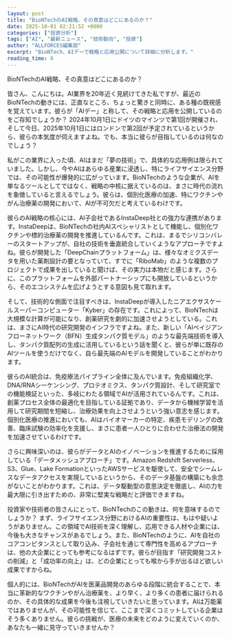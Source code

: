 ```yaml
---
layout: post
title: "BioNTechのAI戦略、その真意はどこにあるのか？"
date: 2025-10-01 02:21:52 +0000
categories: ["投資分析"]
tags: ["AI", "最新ニュース", "技術動向", "投資"]
author: "ALLFORCES編集部"
excerpt: "BioNTech、AIデーで戦略と応用公開について詳細に分析します。"
reading_time: 8
---
```


BioNTechのAI戦略、その真意はどこにあるのか？

皆さん、こんにちは。AI業界を20年近く見続けてきた私ですが、最近のBioNTechの動きには、正直なところ、ちょっと驚きと同時に、ある種の既視感を覚えています。彼らが「AIデー」と称して、その戦略と応用を公開しているのをご存知でしょうか？ 2024年10月1日にドイツのマインツで第1回が開催され、そして今日、2025年10月1日にはロンドンで第2回が予定されているというから、彼らの本気度が伺えますよね。でも、本当に彼らが目指しているのは何なのでしょう？

私がこの業界に入った頃、AIはまだ「夢の技術」で、具体的な応用例は限られていました。しかし、今やAIはあらゆる産業に浸透し、特にライフサイエンス分野では、その可能性が爆発的に広がっています。BioNTechのような企業が、AIを単なるツールとしてではなく、戦略の中核に据えているのは、まさに時代の流れを象徴していると言えるでしょう。彼らは、個別化医療の加速、特にワクチンやがん治療薬の開発において、AIが不可欠だと考えているわけです。

彼らのAI戦略の核心には、AI子会社であるInstaDeep社との強力な連携があります。InstaDeepは、BioNTechの社内AIスペシャリストとして機能し、個別化ワクチンや標的治療薬の開発を推進しているんです。これは、まるでシリコンバレーのスタートアップが、自社の技術を垂直統合していくようなアプローチですよね。彼らが開発した「DeepChainプラットフォーム」は、様々なオミクスデータを用いた薬剤設計の要となっていて、すでに「RiboMab」のような複数のプロジェクトで成果を出していると聞けば、その実力は本物だと感じます。さらに、このプラットフォームを外部パートナーシップにも開放しているというから、そのエコシステムを広げようとする意図も見て取れます。

そして、技術的な側面で注目すべきは、InstaDeepが導入したニアエクサスケールスーパーコンピューター「Kyber」の存在です。これによって、BioNTechは大規模な計算が可能になり、創薬研究を劇的に加速させようとしている。これは、まさにAI時代の研究開発のインフラですよね。また、新しい「AIベイジアンフローネットワーク（BFN）生成タンパク質モデル」のような最先端技術を導入し、タンパク質配列の生成に活用しているという話を聞くと、彼らが単に既存のAIツールを使うだけでなく、自ら最先端のAIモデルを開発していることがわかります。

彼らのAI統合は、免疫療法パイプライン全体に及んでいます。免疫組織化学、DNA/RNAシーケンシング、プロテオミクス、タンパク質設計、そして研究室での機能検証といった、多岐にわたる領域でAIが活用されているんです。これは、創薬プロセス全体の最適化を目指している証拠であり、データから機械学習を活用して研究期間を短縮し、治療効果を向上させようという強い意志を感じます。個別化医療の推進においても、AIはバイオマーカーの特定、疾患モデリングの改善、臨床試験の効率化を支援し、まさに患者一人ひとりに合わせた治療法の開発を加速させているわけです。

さらに興味深いのは、彼らがデータとAIのイノベーションを推進するために採用している「データメッシュアプローチ」です。Amazon Redshift Serverless、S3、Glue、Lake FormationといったAWSサービスを駆使して、安全でシームレスなデータアクセスを実現しているというから、そのデータ基盤の構築にも余念がないことがわかります。これは、データ駆動型の意思決定を徹底し、AIの力を最大限に引き出すための、非常に堅実な戦略だと評価できますね。

投資家や技術者の皆さんにとって、BioNTechのこの動きは、何を意味するのでしょうか？ まず、ライフサイエンス分野におけるAIの重要性は、もはや疑いようがありません。この領域でAI技術を深く理解し、応用できる人材や企業には、今後も大きなチャンスがあるでしょう。また、BioNTechのように、AIを自社のコアコンピタンスとして取り込み、子会社を通じて専門性を高めるアプローチは、他の大企業にとっても参考になるはずです。彼らが目指す「研究開発コストの削減」と「成功率の向上」は、どの企業にとっても喉から手が出るほど欲しい成果ですからね。

個人的には、BioNTechがAIを医薬品開発のあらゆる段階に統合することで、本当に革新的なワクチンやがん治療薬を、より早く、より多くの患者に届けられるのか、その具体的な成果を今後も注視していきたいと思っています。AIは万能薬ではありませんが、その可能性を信じて、ここまで深くコミットしている企業はそう多くありません。彼らの挑戦が、医療の未来をどのように変えていくのか、あなたも一緒に見守っていきませんか？

